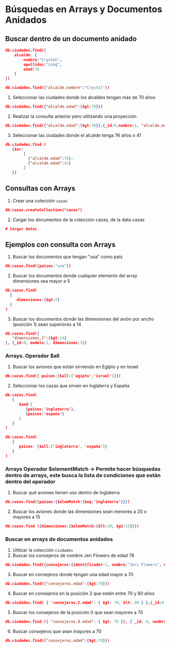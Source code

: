 
# Búsquedas en Arrays y Documentos Anidados

## Buscar dentro de un documento anidado
```json
db.ciudades.find({
    alcalde: {
        nombre:"Crystal",
        apellidos:"Long",
        edad:76
    }
})

db.ciudades.find({"alcalde.nombre":"Crystal"})
```

1. Seleccionar las ciudades donde los alcaldes tengan más de 70 años
```json
db.ciudades.find({"alcalde.edad":{$gt:70}})
```

2. Realizar la consulta anterior pero utilizando una proyección
```json
db.ciudades.find({"alcalde.edad":{$gt:70}},{_id:0,nombre:1, "alcalde.edad":1})
```

3. Seleccionar las ciudades donde el alcalde tenga 76 años o 41
```json
db.ciudades.find (
   {$or:
        [
          {"alcalde.edad":76}, 
          {"alcalde.edad":41}
        ]
   })
```

## Consultas con Arrays

1. Crear una colección `cazas`
```json
db.cazas.createCollection("cazas")
```

2. Cargar los documentos de la colección cazas, de la data cazas
```json
# Cargar datos
```

## Ejemplos con consulta con Arrays

1. Buscar los documentos que tengan "usa" como país
```json
db.cazas.find({paises:"usa"})
```

2. Buscar los documentos donde cualquier elemento del array dimensiones sea mayor a 5
```json
db.cazas.find(
  {
     dimensiones:{$gt:5}
  }
)
```

3. Buscar los documentos donde las dimensiones del avión por ancho (posición 1) sean superiores a 14
```json
db.cazas.find({
   "dimensiones.1":{$gt:14}
}, {_id:0, modelo:1, dimensiones:1})
```

### Arrays. Operador $all

1. Buscar los aviones que están sirviendo en Egipto y en Israel
```json
db.cazas.find({ paises:{$all:['egipto','israel']}})
```

2. Seleccionar los cazas que sirven en Inglaterra y España
```json
db.cazas.find(
   {
      $and:[
         {paises:'inglaterra'},
         {paises:'españa'}
      ]
   }
)

db.cazas.find(
   {
      paises: {$all:['inglaterra', 'españa']}
   }
)
```

### Arrays Operador $elementMatch -> Permite hacer búsquedas dentro de arrays, este busca la lista de condiciones que están dentro del operador

1. Buscar qué aviones tienen uso dentro de Inglaterra
```json
db.cazas.find({paises:{$elemMatch:{$eq:'inglaterra'}}})
```

2. Buscar los aviones donde las dimensiones sean menores a 20 o mayores a 15
```json
db.cazas.find ({dimensiones:{$elemMatch:{$lt:20, $gt:15}}})
```

### Buscar en arrays de documentos anidados

1. Utilizar la colección `ciudades`
2. Buscar los consejeros de nombre Jeri Flowers de edad 78
```json
db.ciudades.find({consejeros:{identificador:1, nombre:"Jeri Flowers", edad:78}})
```

3. Buscar en consejeros donde tengan una edad mayor a 70
```json
db.ciudades.find({"consejeros.edad":{$gt:70}})
```

4. Buscar en consejeros en la posición 2 que estén entre 70 y 80 años
```json
db.ciudades.find( { 'consejeros.2.edad': { $gt: 70, $lt: 80 } },{_id:0, "consejeros.nombre": 1, "consejeros.edad":1} )
```

5. Buscar los consejeros de la posición 0 que sean mayores a 70
```json
db.ciudades.find ({ "consejeros.0.edad": { $gt: 70 }}, { _id: 0, nombre: 1, "alcalde.edad": 1, "alcalde.nombre":1 })
```

6. Buscar consejeros que sean mayores a 70
```json
db.ciudades.find({"consejeros.edad":{$gt:70}})
```
